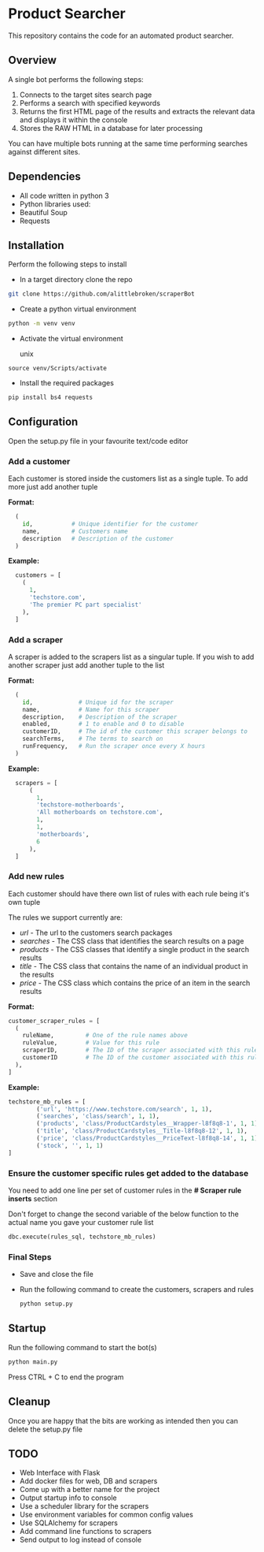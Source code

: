 
Product Searcher
================

This repository contains the code for an automated product searcher.

Overview
--------

A single bot performs the following steps:

1. Connects to the target sites search page
2. Performs a search with specified keywords
3. Returns the first HTML page of the results and extracts the relevant data and displays it within the console
4. Stores the RAW HTML in a database for later processing

You can have multiple bots running at the same time performing searches against different sites.


Dependencies
------------

- All code written in python 3
- Python libraries used:
 - Beautiful Soup
 - Requests

Installation
------------

Perform the following steps to install

- In a target directory clone the repo

```bash
git clone https://github.com/alittlebroken/scraperBot
```

- Create a python virtual environment

```bash
python -m venv venv
```

- Activate the virtual environment

  unix
```
source venv/Scripts/activate
```

- Install the required packages

```bash
pip install bs4 requests
```

Configuration
-------------

Open the setup.py file in your favourite text/code editor

### Add a customer

Each customer is stored inside the customers list as a single tuple. To add more just add another tuple

**Format:**
```Python
  (
    id,           # Unique identifier for the customer
    name,         # Customers name
    description   # Description of the customer
  )
```
**Example:**
```Python
  customers = [
    (
      1,
      'techstore.com',
      'The premier PC part specialist'
    ),
  ]
```

### Add a scraper
A scraper is added to the scrapers list as a singular tuple. If you wish to add another scraper just add another tuple to the list

**Format:**
```Python
  (
    id,             # Unique id for the scraper
    name,           # Name for this scraper
    description,    # Description of the scraper
    enabled,        # 1 to enable and 0 to disable
    customerID,     # The id of the customer this scraper belongs to
    searchTerms,    # The terms to search on
    runFrequency,   # Run the scraper once every X hours
  )
```

**Example:**
```Python
  scrapers = [
      (
        1,
        'techstore-motherboards',
        'All motherboards on techstore.com',
        1,
        1,
        'motherboards',
        6
      ),
  ]
```

### Add new rules

Each customer should have there own list of rules with each rule being it's own tuple

The rules we support currently are:
- *url* - The url to the customers search packages
- *searches* - The CSS class that identifies the search results on a page
- *products* - The CSS classes that identify a single product in the search results
- *title* - The CSS class that contains the name of an individual product in the results
- *price* - The CSS class which contains the price of an item in the search results

**Format:**
```Python
customer_scraper_rules = [
  (
    ruleName,         # One of the rule names above
    ruleValue,        # Value for this rule
    scraperID,        # The ID of the scraper associated with this rule
    customerID        # The ID of the customer associated with this rule
  ),
]
```

**Example:**
```Python
techstore_mb_rules = [
        ('url', 'https://www.techstore.com/search', 1, 1),
        ('searches', 'class/search', 1, 1),
        ('products', 'class/ProductCardstyles__Wrapper-l8f8q8-1', 1, 1),
        ('title', 'class/ProductCardstyles__Title-l8f8q8-12', 1, 1),
        ('price', 'class/ProductCardstyles__PriceText-l8f8q8-14', 1, 1),
        ('stock', '', 1, 1)
]
```

### Ensure the customer specific rules get added to the database

You need to add one line per set of customer rules in the **# Scraper rule inserts** section

Don't forget to change the second variable of the below function to the actual name you gave your customer rule list

```Python
dbc.execute(rules_sql, techstore_mb_rules)
````

### Final Steps
- Save and close the file
- Run the following command to create the customers, scrapers and rules

  ```bash
  python setup.py
  ```

Startup
-------
Run the following command to start the bot(s)

```bash
python main.py
```

Press CTRL + C to end the program

Cleanup
-------

Once you are happy that the bits are working as intended then you can delete the setup.py file

TODO
--------------------
- Web Interface with Flask
- Add docker files for web, DB and scrapers
- Come up with a better name for the project
- Output startup info to console
- Use a scheduler library for the scrapers
- Use environment variables for common config values
- Use SQLAlchemy for scrapers
- Add command line functions to scrapers
- Send output to log instead of console
